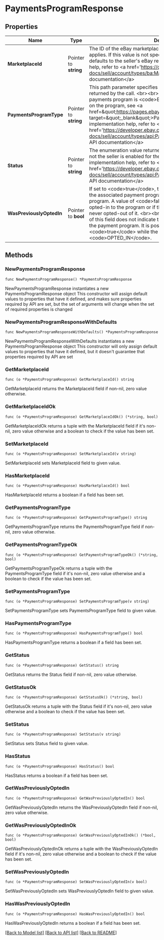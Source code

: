 # PaymentsProgramResponse

## Properties

Name | Type | Description | Notes
------------ | ------------- | ------------- | -------------
**MarketplaceId** | Pointer to **string** | The ID of the eBay marketplace to which the payment policy applies. If this value is not specified in the request, the value defaults to the seller&#39;s eBay registration site. For implementation help, refer to &lt;a href&#x3D;&#39;https://developer.ebay.com/api-docs/sell/account/types/ba:MarketplaceIdEnum&#39;&gt;eBay API documentation&lt;/a&gt; | [optional] 
**PaymentsProgramType** | Pointer to **string** | This path parameter specifies the payment program whose status is returned by the call.  &lt;br&gt;&lt;br&gt;Currently the only supported payments program is &lt;code&gt;EBAY_PAYMENTS&lt;/code&gt;. For details on the program, see &lt;a href&#x3D;\&quot;https://pages.ebay.com/payment/2.0/terms.html\&quot; target&#x3D;\&quot;_blank\&quot;&gt;Payments Terms of Use&lt;/a&gt;. For implementation help, refer to &lt;a href&#x3D;&#39;https://developer.ebay.com/api-docs/sell/account/types/api:PaymentsProgramType&#39;&gt;eBay API documentation&lt;/a&gt; | [optional] 
**Status** | Pointer to **string** | The enumeration value returned in this field indicates whether or not the seller is enabled for the payments program. For implementation help, refer to &lt;a href&#x3D;&#39;https://developer.ebay.com/api-docs/sell/account/types/api:PaymentsProgramStatus&#39;&gt;eBay API documentation&lt;/a&gt; | [optional] 
**WasPreviouslyOptedIn** | Pointer to **bool** | If set to &lt;code&gt;true&lt;/code&gt;, the seller was at one point opted-in to the associated payment program, but they later opted out of the program. A value of &lt;code&gt;false&lt;/code&gt; indicates the seller never opted-in to the program or if they did opt-in to the program, they never opted-out of it.  &lt;br&gt;&lt;br&gt;It&#39;s important to note that the setting of this field does not indicate the seller&#39;s current status regarding the payment program. It is possible for this field to return &lt;code&gt;true&lt;/code&gt; while the &lt;b&gt;status&lt;/b&gt; field returns &lt;code&gt;OPTED_IN&lt;/code&gt;. | [optional] 

## Methods

### NewPaymentsProgramResponse

`func NewPaymentsProgramResponse() *PaymentsProgramResponse`

NewPaymentsProgramResponse instantiates a new PaymentsProgramResponse object
This constructor will assign default values to properties that have it defined,
and makes sure properties required by API are set, but the set of arguments
will change when the set of required properties is changed

### NewPaymentsProgramResponseWithDefaults

`func NewPaymentsProgramResponseWithDefaults() *PaymentsProgramResponse`

NewPaymentsProgramResponseWithDefaults instantiates a new PaymentsProgramResponse object
This constructor will only assign default values to properties that have it defined,
but it doesn't guarantee that properties required by API are set

### GetMarketplaceId

`func (o *PaymentsProgramResponse) GetMarketplaceId() string`

GetMarketplaceId returns the MarketplaceId field if non-nil, zero value otherwise.

### GetMarketplaceIdOk

`func (o *PaymentsProgramResponse) GetMarketplaceIdOk() (*string, bool)`

GetMarketplaceIdOk returns a tuple with the MarketplaceId field if it's non-nil, zero value otherwise
and a boolean to check if the value has been set.

### SetMarketplaceId

`func (o *PaymentsProgramResponse) SetMarketplaceId(v string)`

SetMarketplaceId sets MarketplaceId field to given value.

### HasMarketplaceId

`func (o *PaymentsProgramResponse) HasMarketplaceId() bool`

HasMarketplaceId returns a boolean if a field has been set.

### GetPaymentsProgramType

`func (o *PaymentsProgramResponse) GetPaymentsProgramType() string`

GetPaymentsProgramType returns the PaymentsProgramType field if non-nil, zero value otherwise.

### GetPaymentsProgramTypeOk

`func (o *PaymentsProgramResponse) GetPaymentsProgramTypeOk() (*string, bool)`

GetPaymentsProgramTypeOk returns a tuple with the PaymentsProgramType field if it's non-nil, zero value otherwise
and a boolean to check if the value has been set.

### SetPaymentsProgramType

`func (o *PaymentsProgramResponse) SetPaymentsProgramType(v string)`

SetPaymentsProgramType sets PaymentsProgramType field to given value.

### HasPaymentsProgramType

`func (o *PaymentsProgramResponse) HasPaymentsProgramType() bool`

HasPaymentsProgramType returns a boolean if a field has been set.

### GetStatus

`func (o *PaymentsProgramResponse) GetStatus() string`

GetStatus returns the Status field if non-nil, zero value otherwise.

### GetStatusOk

`func (o *PaymentsProgramResponse) GetStatusOk() (*string, bool)`

GetStatusOk returns a tuple with the Status field if it's non-nil, zero value otherwise
and a boolean to check if the value has been set.

### SetStatus

`func (o *PaymentsProgramResponse) SetStatus(v string)`

SetStatus sets Status field to given value.

### HasStatus

`func (o *PaymentsProgramResponse) HasStatus() bool`

HasStatus returns a boolean if a field has been set.

### GetWasPreviouslyOptedIn

`func (o *PaymentsProgramResponse) GetWasPreviouslyOptedIn() bool`

GetWasPreviouslyOptedIn returns the WasPreviouslyOptedIn field if non-nil, zero value otherwise.

### GetWasPreviouslyOptedInOk

`func (o *PaymentsProgramResponse) GetWasPreviouslyOptedInOk() (*bool, bool)`

GetWasPreviouslyOptedInOk returns a tuple with the WasPreviouslyOptedIn field if it's non-nil, zero value otherwise
and a boolean to check if the value has been set.

### SetWasPreviouslyOptedIn

`func (o *PaymentsProgramResponse) SetWasPreviouslyOptedIn(v bool)`

SetWasPreviouslyOptedIn sets WasPreviouslyOptedIn field to given value.

### HasWasPreviouslyOptedIn

`func (o *PaymentsProgramResponse) HasWasPreviouslyOptedIn() bool`

HasWasPreviouslyOptedIn returns a boolean if a field has been set.


[[Back to Model list]](../README.md#documentation-for-models) [[Back to API list]](../README.md#documentation-for-api-endpoints) [[Back to README]](../README.md)


